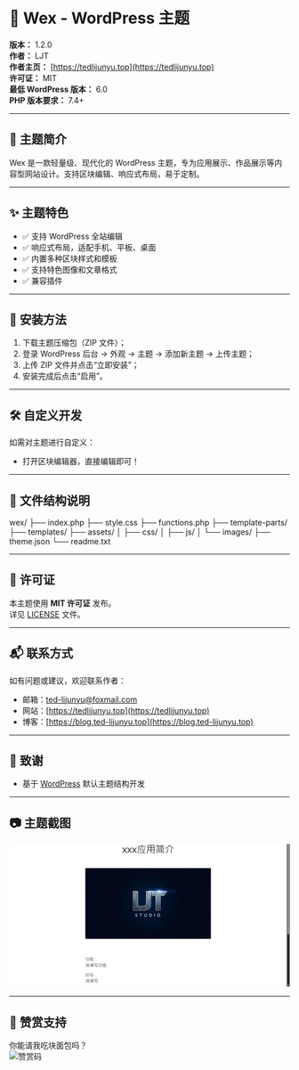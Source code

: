 # 🎨 Wex - WordPress 主题

**版本：** 1.2.0  
**作者：** LJT  
**作者主页：** [https://tedlijunyu.top](https://tedlijunyu.top)  
**许可证：** MIT  
**最低 WordPress 版本：** 6.0  
**PHP 版本要求：** 7.4+

---

## 📌 主题简介

Wex 是一款轻量级、现代化的 WordPress 主题，专为应用展示、作品展示等内容型网站设计。支持区块编辑、响应式布局，易于定制。

---

## ✨ 主题特色

- ✅ 支持 WordPress 全站编辑
- ✅ 响应式布局，适配手机、平板、桌面
- ✅ 内置多种区块样式和模板
- ✅ 支持特色图像和文章格式
- ✅ 兼容插件

---

## 🚀 安装方法

1. 下载主题压缩包（ZIP 文件）；
2. 登录 WordPress 后台 → 外观 → 主题 → 添加新主题 → 上传主题；
3. 上传 ZIP 文件并点击“立即安装”；
4. 安装完成后点击“启用”。

---

## 🛠️ 自定义开发

如需对主题进行自定义：

- 打开区块编辑器，直接编辑即可！

---

## 📁 文件结构说明

wex/
├── index.php
├── style.css
├── functions.php
├── template-parts/
├── templates/
├── assets/
│   ├── css/
│   ├── js/
│   └── images/
├── theme.json
└── readme.txt

---

## 📄 许可证

本主题使用 **MIT 许可证** 发布。  
详见 [LICENSE](LICENSE) 文件。

---

## 📬 联系方式

如有问题或建议，欢迎联系作者：

- 邮箱：ted-lijunyu@foxmail.com  
- 网站：[https://tedlijunyu.top](https://tedlijunyu.top)  
- 博客：[https://blog.ted-lijunyu.top](https://blog.ted-lijunyu.top)

---

## 🙏 致谢

- 基于 [WordPress](https://cn.wordpress.org/) 默认主题结构开发

---

## 📷 主题截图

![主题截图](screenshot.png)

---

## 👏 赞赏支持

你能请我吃块面包吗？  
![赞赏码](https://ted-lijunyu.top/zsm.png)
